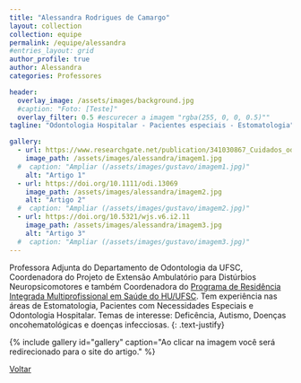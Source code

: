 ```yaml
---
title: "Alessandra Rodrigues de Camargo"
layout: collection
collection: equipe
permalink: /equipe/alessandra
#entries_layout: grid
author_profile: true
author: Alessandra
categories: Professores

header:
  overlay_image: /assets/images/background.jpg
  #caption: "Foto: [Teste]"
  overlay_filter: 0.5 #escurecer a imagem "rgba(255, 0, 0, 0.5)""
tagline: "Odontologia Hospitalar - Pacientes especiais - Estomatologia"

gallery:
  - url: https://www.researchgate.net/publication/341030867_Cuidados_odontologicos_COVID
    image_path: /assets/images/alessandra/imagem1.jpg
  #  caption: "Ampliar (/assets/images/gustavo/imagem1.jpg)"
    alt: "Artigo 1"
  - url: https://doi.org/10.1111/odi.13069
    image_path: /assets/images/alessandra/imagem2.jpg
    alt: "Artigo 2"
  #  caption: "Ampliar (/assets/images/gustavo/imagem2.jpg)"
  - url: https://doi.org/10.5321/wjs.v6.i2.11
    image_path: /assets/images/alessandra/imagem3.jpg
    alt: "Artigo 3"
  #  caption: "Ampliar (/assets/images/gustavo/imagem3.jpg)"
---
```

Professora Adjunta do Departamento de Odontologia da UFSC, Coordenadora do Projeto de Extensão Ambulatório para Distúrbios Neuropsicomotores e também Coordenadora do <a href="http://www.hu.ufsc.br/setores/rims/">Programa de Residência Integrada Multiprofissional em Saúde do HU/UFSC</a>. Tem experiência nas áreas de Estomatologia, Pacientes com Necessidades Especiais e Odontologia Hospitalar. Temas de interesse: Deficência, Autismo, Doenças oncohematológicas e doenças infecciosas.
{: .text-justify}

{% include gallery id="gallery" caption="Ao clicar na imagem você será redirecionado para o site do artigo." %}

<a href="/laces/equipe" class="btn btn--danger">Voltar</a>
